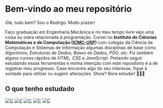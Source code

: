 # Bem-vindo ao meu repositório
Olá, tudo bem? Sou o Rodrigo. Muito prazer!

Faço graduação em Engenharia Mecânica e no meu tempo livre vejo uma coisa ou outra relacionada à programação.
Cursei no __Instituto de Ciências Matemáticas e de Computação ([ICMC-USP](https://www.icmc.usp.br/))__ com colegas da Ciência da Computação e 
Sistemas de Informação algumas disciplinas de base como _Algoritmos, Estruturas de Dados, Bases de Dados, POO, etc_.
Fiz também alguns cursos rápidos de _HTML, CSS_ e _JavaScript_. Pretendo seguir estudando essas ferramentas e minha 
intenção com este repositório é a de registrar meu progresso. Caso encontre algo do seu interesse, fique à vontade 
para utilizar ou sugerir alterações. Show? Bora estudar! 🙂✌🏻
## O que tenho estudado

[![C](https://img.shields.io/badge/C-00599C?style=for-the-badge&logo=c&logoColor=white)](https://pt.wikipedia.org/wiki/C_(linguagem_de_programa%C3%A7%C3%A3o))
[![C](https://img.shields.io/badge/HTML5-E34F26?style=for-the-badge&logo=html5&logoColor=white)](https://pt.wikipedia.org/wiki/HTML5)
[![C](https://img.shields.io/badge/CSS3-1572B6?style=for-the-badge&logo=css3&logoColor=white)](https://pt.wikipedia.org/wiki/CSS3)
[![C](https://img.shields.io/badge/JavaScript-F7DF1E?style=for-the-badge&logo=javascript&logoColor=black)](https://pt.wikipedia.org/wiki/JavaScript)
[![C](https://img.shields.io/badge/GIT-E44C30?style=for-the-badge&logo=git&logoColor=white)](https://pt.wikipedia.org/wiki/Git)
